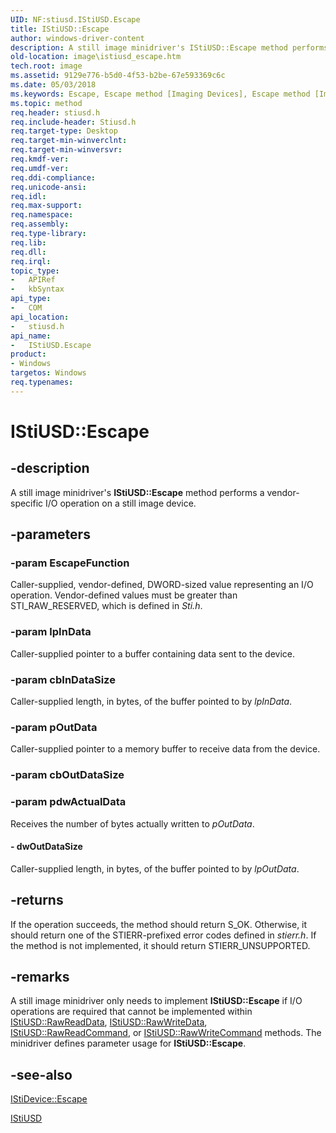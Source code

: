 ```yaml
---
UID: NF:stiusd.IStiUSD.Escape
title: IStiUSD::Escape
author: windows-driver-content
description: A still image minidriver's IStiUSD::Escape method performs a vendor-specific I/O operation on a still image device.
old-location: image\istiusd_escape.htm
tech.root: image
ms.assetid: 9129e776-b5d0-4f53-b2be-67e593369c6c
ms.date: 05/03/2018
ms.keywords: Escape, Escape method [Imaging Devices], Escape method [Imaging Devices],IStiUSD interface, IStiUSD interface [Imaging Devices],Escape method, IStiUSD.Escape, IStiUSD::Escape, image.istiusd_escape, stifnc_74a53282-ebd8-4c87-97b1-58195b40a1af.xml, stiusd/IStiUSD::Escape
ms.topic: method
req.header: stiusd.h
req.include-header: Stiusd.h
req.target-type: Desktop
req.target-min-winverclnt: 
req.target-min-winversvr: 
req.kmdf-ver: 
req.umdf-ver: 
req.ddi-compliance: 
req.unicode-ansi: 
req.idl: 
req.max-support: 
req.namespace: 
req.assembly: 
req.type-library: 
req.lib: 
req.dll: 
req.irql: 
topic_type:
-	APIRef
-	kbSyntax
api_type:
-	COM
api_location:
-	stiusd.h
api_name:
-	IStiUSD.Escape
product:
- Windows
targetos: Windows
req.typenames: 
---
```


# IStiUSD::Escape


## -description


A still image minidriver's <b>IStiUSD::Escape</b> method performs a vendor-specific I/O operation on a still image device.


## -parameters




### -param EscapeFunction

Caller-supplied, vendor-defined, DWORD-sized value representing an I/O operation. Vendor-defined values must be greater than STI_RAW_RESERVED, which is defined in <i>Sti.h</i>.


### -param lpInData

Caller-supplied pointer to a buffer containing data sent to the device.


### -param cbInDataSize

Caller-supplied length, in bytes, of the buffer pointed to by <i>lpInData</i>.


### -param pOutData

Caller-supplied pointer to a memory buffer to receive data from the device.


### -param cbOutDataSize




### -param pdwActualData

Receives the number of bytes actually written to <i>pOutData</i>.


#### - dwOutDataSize

Caller-supplied length, in bytes, of the buffer pointed to by <i>lpOutData</i>.


## -returns



If the operation succeeds, the method should return S_OK. Otherwise, it should return one of the STIERR-prefixed error codes defined in <i>stierr.h</i>. If the method is not implemented, it should return STIERR_UNSUPPORTED.




## -remarks



A still image minidriver only needs to implement <b>IStiUSD::Escape</b> if I/O operations are required that cannot be implemented within <a href="https://msdn.microsoft.com/library/windows/hardware/ff543834">IStiUSD::RawReadData</a>, <a href="https://msdn.microsoft.com/library/windows/hardware/ff543839">IStiUSD::RawWriteData</a>, <a href="https://msdn.microsoft.com/library/windows/hardware/ff543831">IStiUSD::RawReadCommand</a>, or <a href="https://msdn.microsoft.com/library/windows/hardware/ff543836">IStiUSD::RawWriteCommand</a> methods. The minidriver defines parameter usage for <b>IStiUSD::Escape</b>.




## -see-also




<a href="https://msdn.microsoft.com/library/windows/hardware/ff543740">IStiDevice::Escape</a>



<a href="https://msdn.microsoft.com/62740263-5bbb-48e1-be3d-9ee9cb37d6b9">IStiUSD</a>
 

 

